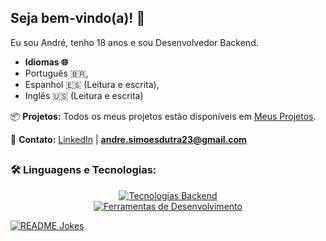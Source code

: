 ## Seja bem-vindo(a)! 👋

Eu sou André, tenho 18 anos e sou Desenvolvedor Backend.

* **Idiomas 🌐**
* Português 🇧🇷,
* Espanhol 🇪🇸 (Leitura e escrita),
* Inglês 🇺🇸 (Leitura e escrita)

📦 **Projetos:**
Todos os meus projetos estão disponíveis em [Meus Projetos](https://github.com/endlessproxy?tab=repositories).

📩 **Contato:**
[LinkedIn](https://www.linkedin.com/in/euandresimoes/) | **andre.simoesdutra23@gmail.com**

##

### 🛠️ Linguagens e Tecnologias:

<p align="center">
  <a href="https://skillicons.dev">
    <img src="https://skillicons.dev/icons?i=cs,dotnet,javascript,typescript,express,prisma,selenium" alt="Tecnologias Backend" />
    <br>
    <img src="https://skillicons.dev/icons?i=postgresql,docker,postman,git" alt="Ferramentas de Desenvolvimento" />
  </a>
</p>

<a href="https://readme-jokes.vercel.app"><img align="center" src="https://readme-jokes.vercel.app/api" alt="README Jokes"></a>
